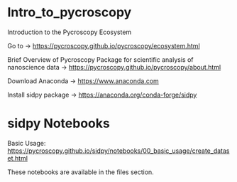 # Intro_to_pycroscopy
Introduction to the Pycroscopy Ecosystem

Go to -> https://pycroscopy.github.io/pycroscopy/ecosystem.html

Brief Overview of Pycroscopy Package for scientific analysis of nanoscience data -> https://pycroscopy.github.io/pycroscopy/about.html

Download Anaconda -> https://www.anaconda.com

Install sidpy package -> https://anaconda.org/conda-forge/sidpy

# sidpy Notebooks
Basic Usage: https://pycroscopy.github.io/sidpy/notebooks/00_basic_usage/create_dataset.html

These notebooks are available in the files section.
